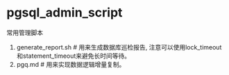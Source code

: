 # pgsql_admin_script
常用管理脚本  
1. generate_report.sh # 用来生成数据库巡检报告, 注意可以使用lock_timeout和statement_timeout来避免长时间等待。
2. pgq.md    # 用来实现数据逻辑增量复制。
